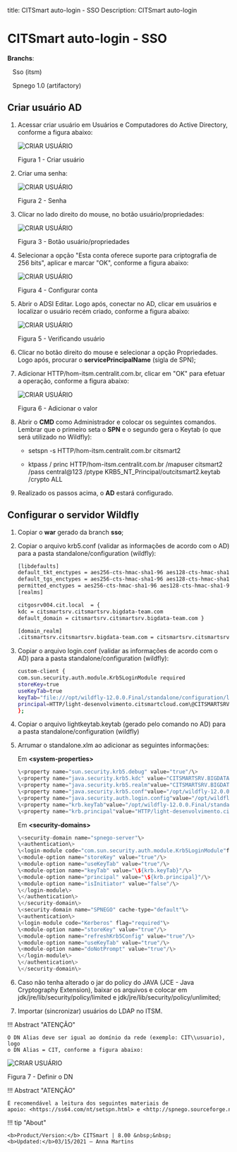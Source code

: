 title: CITSmart auto-login - SSO
Description: CITSmart auto-login
# CITSmart auto-login - SSO


**Branchs**:

   Sso (itsm)

   Spnego 1.0 (artifactory)


Criar usuário AD
----------------

1.  Acessar criar usuário em Usuários e Computadores do Active Directory,
    conforme a figura abaixo:

    ![CRIAR USUÁRIO](images/sso-1.jpg)

     Figura 1 - Criar usuário

2. Criar uma senha: 

    ![CRIAR USUÁRIO](images/sso-2.jpg)

     Figura 2 - Senha

3. Clicar no lado direito do mouse, no botão usuário/propriedades:

    ![CRIAR USUÁRIO](images/sso-3.jpg)

     Figura 3 - Botão usuário/propriedades

4. Selecionar a opção "Esta conta oferece suporte para criptografia de 256 bits", aplicar e marcar "OK", conforme a figura abaixo:

    ![CRIAR USUÁRIO](images/sso-4.jpg)

     Figura 4 - Configurar conta


5.  Abrir o ADSI Editar. Logo após, conectar no AD, clicar em usuários e
    localizar o usuário recém criado, conforme a figura abaixo:
      
    ![CRIAR USUÁRIO](images/sso-5.jpg)

     Figura 5 - Verificando usuário

6.  Clicar no botão direito do mouse e selecionar a opção Propriedades.
    Logo após, procurar o **servicePrincipalName** (sigla de SPN);

7.  Adicionar HTTP/hom-itsm.centralit.com.br, clicar em "OK" para efetuar a
    operação, conforme a figura abaixo:

    ![CRIAR USUÁRIO](images/sso-6.jpg)

     Figura 6 - Adicionar o valor

8.  Abrir o **CMD** como Administrador e colocar os seguintes comandos.
    Lembrar que o primeiro seta o **SPN** e o segundo gera o Keytab (o que
    será utilizado no Wildfly):

    -   setspn -s HTTP/hom-itsm.centralit.com.br citsmart2

    -   ktpass / princ HTTP/hom-itsm.centralit.com.br /mapuser citsmart2  /pass
        central\@123 /ptype KRB5_NT_Principal/outcitsmart2.keytab /crypto ALL

9.  Realizado os passos acima, o **AD** estará configurado. 


Configurar o servidor Wildfly
-----------------------------

1.  Copiar o **war** gerado da branch **sso**;

2.  Copiar o arquivo krb5.conf (validar as informações de acordo com o AD) para
    a pasta standalone/configuration (wildfly):
    
    ```sh
    [libdefaults]
    default_tkt_enctypes = aes256-cts-hmac-sha1-96 aes128-cts-hmac-sha1-96 rc4-hmac
    default_tgs_enctypes = aes256-cts-hmac-sha1-96 aes128-cts-hmac-sha1-96 rc4-hmac
    permitted_enctypes = aes256-cts-hmac-sha1-96 aes128-cts-hmac-sha1-96 rc4-hmac
    [realms]
    ```
    
    ```sh
    citgosrv004.cit.local  = {
    kdc = citsmartsrv.citsmartsrv.bigdata-team.com
    default_domain = citsmartsrv.citsmartsrv.bigdata-team.com }     
    ```
    
    ```sh
    [domain_realm]
    .citsmartsrv.citsmartsrv.bigdata-team.com = citsmartsrv.citsmartsrv.bigdata-team.com
    ```

1.  Copiar o arquivo login.conf (validar as informações de acordo com o AD) para a pasta standalone/configuration (wildfly):

    ```sh
    custom-client {
    com.sun.security.auth.module.Krb5LoginModule required
    storeKey=true
    useKeyTab=true
    keyTab="file:///opt/wildfly-12.0.0.Final/standalone/configuration/lightkeytab.keytab"
    principal=HTTP/light-desenvolvimento.citsmartcloud.com\@CITSMARTSRV.BIGDATA-TEAM.COM;
    };
    ```

1.  Copiar o arquivo lightkeytab.keytab (gerado pelo comando no AD) para a pasta
    standalone/configuration (wildfly)

2.  Arrumar o standalone.xlm ao adicionar as seguintes informações:

    Em **\<system-properties\>**
    
    ```java
    \<property name="sun.security.krb5.debug" value="true"/\>
    \<property name="java.security.krb5.kdc" value="CITSMARTSRV.BIGDATA-TEAM.COM"/\>
    \<property name="java.security.krb5.realm"value="CITSMARTSRV.BIGDATA-TEAM.COM"/\>
    \<property name="java.security.krb5.conf"value="/opt/wildfly-12.0.0.Final/standalone/configuration/krb5.conf"/\>
    \<property name="java.security.auth.login.config"value="/opt/wildfly-12.0.0.Final/standalone/configuration/login.conf"/\>
    \<property name="krb.keyTab"value="/opt/wildfly-12.0.0.Final/standalone/configuration/lightkeytab.keytab"/\>
    \<property name="krb.principal"value="HTTP/light-desenvolvimento.citsmartcloud.com\@CITSMARTSRV.BIGDATA-TEAM.COM"/\>
    ```
    
    Em **\<security-domains\>**

    ```java
    \<security-domain name="spnego-server"\>
    \<authentication\>
    \<login-module code="com.sun.security.auth.module.Krb5LoginModule"flag="required"\>
    \<module-option name="storeKey" value="true"/\>
    \<module-option name="useKeyTab" value="true"/\>
    \<module-option name="keyTab" value="\${krb.keyTab}"/\>
    \<module-option name="principal" value="\${krb.principal}"/\>
    \<module-option name="isInitiator" value="false"/\>
    \</login-module\>
    \</authentication\>
    \</security-domain\>
    \<security-domain name="SPNEGO" cache-type="default"\>
    \<authentication\>
    \<login-module code="Kerberos" flag="required"\>
    \<module-option name="storeKey" value="true"/\>
    \<module-option name="refreshKrb5Config" value="true"/\>
    \<module-option name="useKeyTab" value="true"/\>
    \<module-option name="doNotPrompt" value="true"/\>
    \</login-module\>
    \</authentication\>
    \</security-domain\>
    ```

1.  Caso não tenha alterado o jar do policy do JAVA (JCE - Java Cryptography
    Extension), baixar os arquivos e colocar em
    jdk/jre/lib/security/policy/limited e jdk/jre/lib/security/policy/unlimited;

2.  Importar (sincronizar) usuários do LDAP no ITSM.

!!! Abstract "ATENÇÃO"

    O DN Alias deve ser igual ao domínio da rede (exemplo: CIT\\usuario), logo
    o DN Alias = CIT, conforme a figura abaixo:

![CRIAR USUÁRIO](images/sso-7.jpg)

   Figura 7 - Definir o DN

!!! Abstract "ATENÇÃO"

    É recomendável a leitura dos seguintes materiais de
    apoio: <https://ss64.com/nt/setspn.html> e <http://spnego.sourceforge.net/>.
    
    
!!! tip "About"

    <b>Product/Version:</b> CITSmart | 8.00 &nbsp;&nbsp;
    <b>Updated:</b>03/15/2021 – Anna Martins
   
